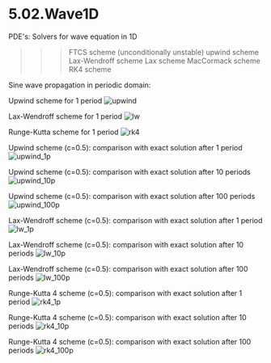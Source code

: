 # 5.02.Wave1D
PDE's: Solvers for wave equation in 1D

>>> FTCS scheme (unconditionally unstable)
>>> upwind scheme
>>> Lax-Wendroff scheme
>>> Lax scheme
>>> MacCormack scheme
>>> RK4 scheme

Sine wave propagation in periodic domain:

Upwind scheme for 1 period
![upwind](https://cloud.githubusercontent.com/assets/15114859/10853324/8016e8c6-7f03-11e5-8073-c62c74f78708.png)

Lax-Wendroff scheme for 1 period
![lw](https://cloud.githubusercontent.com/assets/15114859/10853322/8013e84c-7f03-11e5-98ea-1b19499bfdc5.png)

Runge-Kutta scheme for 1 period
![rk4](https://cloud.githubusercontent.com/assets/15114859/10853323/801425d2-7f03-11e5-8c61-4f71c79e3fc6.png)

Upwind scheme (c=0.5): comparison with exact solution after 1 period
![upwind_1p](https://cloud.githubusercontent.com/assets/15114859/10853341/92d1c738-7f03-11e5-8432-00c0343c60be.png)

Upwind scheme (c=0.5): comparison with exact solution after 10 periods
![upwind_10p](https://cloud.githubusercontent.com/assets/15114859/10853340/92d04da4-7f03-11e5-96b9-7d18eb80870d.png)

Upwind scheme (c=0.5): comparison with exact solution after 100 periods
![upwind_100p](https://cloud.githubusercontent.com/assets/15114859/10853342/92d2a446-7f03-11e5-9653-c3ac443858bc.png)

Lax-Wendroff scheme (c=0.5): comparison with exact solution after 1 period
![lw_1p](https://cloud.githubusercontent.com/assets/15114859/10853346/98a06caa-7f03-11e5-89de-efbee5b8b648.png)

Lax-Wendroff scheme (c=0.5): comparison with exact solution after 10 periods
![lw_10p](https://cloud.githubusercontent.com/assets/15114859/10853347/98a09a22-7f03-11e5-81f3-e07b0846a165.png)

Lax-Wendroff scheme (c=0.5): comparison with exact solution after 100 periods
![lw_100p](https://cloud.githubusercontent.com/assets/15114859/10853348/98a0d32a-7f03-11e5-9b61-94cc186e0db3.png)

Runge-Kutta 4 scheme (c=0.5): comparison with exact solution after 1 period
![rk4_1p](https://cloud.githubusercontent.com/assets/15114859/10853354/9e9d0c8a-7f03-11e5-869c-9f3802e91534.png)

Runge-Kutta 4 scheme (c=0.5): comparison with exact solution after 10 periods
![rk4_10p](https://cloud.githubusercontent.com/assets/15114859/10853356/9eb45516-7f03-11e5-8bab-438f50e19025.png)

Runge-Kutta 4 scheme (c=0.5): comparison with exact solution after 100 periods
![rk4_100p](https://cloud.githubusercontent.com/assets/15114859/10853355/9eaad4aa-7f03-11e5-957d-1fe874b08aa2.png)
